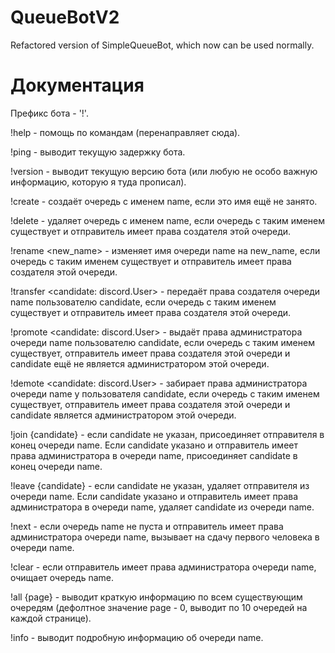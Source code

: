 # QueueBotV2
Refactored version of SimpleQueueBot, which now can be used normally.

# Документация
Префикс бота - '!'.

!help - помощь по командам (перенаправляет сюда).

!ping - выводит текущую задержку бота.

!version - выводит текущую версию бота (или любую не особо важную информацию, которую я туда прописал).

!create <name> - создаёт очередь с именем name, если это имя ещё не занято.

!delete <name> - удаляет очередь с именем name, если очередь с таким именем существует и отправитель имеет права создателя этой очереди.

!rename <name> <new_name> - изменяет имя очереди name на new_name, если очередь с таким именем существует и отправитель имеет права создателя этой очереди.

!transfer <name> <candidate: discord.User> - передаёт права создателя очереди name пользователю candidate, если очередь с таким именем существует и отправитель имеет права создателя этой очереди.

!promote <name> <candidate: discord.User> - выдаёт права администратора очереди name пользователю candidate, если очередь с таким именем существует, отправитель имеет права создателя этой очереди и candidate ещё не является администратором этой очереди.

!demote <name> <candidate: discord.User> - забирает права администратора очереди name у пользователя candidate, если очередь с таким именем существует, отправитель имеет права создателя этой очереди и candidate является администратором этой очереди.

!join <name> {candidate} - если candidate не указан, присоединяет отправителя в конец очереди name. Если candidate указано и отправитель имеет права администратора в очереди name, присоединяет candidate в конец очереди name.

!leave <name> {candidate} - если candidate не указан, удаляет отправителя из очереди name. Если candidate указано и отправитель имеет права администратора в очереди name, удаляет candidate из очереди name.

!next <name> - если очередь name не пуста и отправитель имеет права администратора очереди name, вызывает на сдачу первого человека в очереди name.

!clear <name> - если отправитель имеет права администратора очереди name, очищает очередь name.

!all {page} - выводит краткую информацию по всем существующим очередям (дефолтное значение page - 0, выводит по 10 очередей на каждой странице).

!info <name> - выводит подробную информацию об очереди name.
